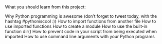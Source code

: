 What you should learn from this project:

Why Python programming is awesome (don’t forget to tweet today, with the hashtag #pythoniscool :)) How to import functions from another file How to use imported functions How to create a module How to use the built-in function dir() How to prevent code in your script from being executed when imported How to use command line arguments with your Python programs
